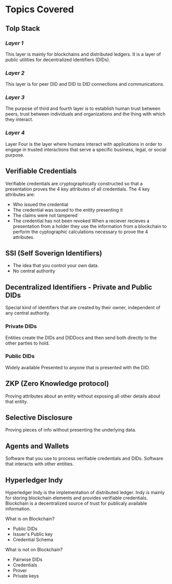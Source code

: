 # Topics Covered
## ToIp Stack
### _Layer 1_
This layer is mainly for blockchains and distributed ledgers. It is a layer of public utilities for decentralized identifiers (DIDs).
### _Layer 2_
This layer is for peer DID and DID to DID connections and communications.
### _Layer 3_
The purpose of third and fourth layer is to establish human trust between peers, trust between individuals and organizations and the thing with which they interact.
### _Layer 4_
Layer Four is the layer where humans interact with applications in order to engage in trusted interactions that serve a specific business, legal, or social purpose. 
## Verifiable Credentials
Verifiable credentials are cryptographically constructed so that a presentation proves the 4 key attributes of all credentials. The 4 key attributes are:
* Who issued the credential
* The credential was issued to the entity presenting it
* The claims were not tampered
* The credential has not been revoked
When a reciever recieves a presentation from a holder they use the information from a blockchain to perform the cyptographic calculations necessary to prove the 4 attributes.
## SSI (Self Soverign Identifiers)
* The idea that you control your own data.
* No central authority
## Decentralized Identifiers - Private and Public DIDs
Special kind of identifiers that are created by their owner, independent of any central authority.
### Private DIDs
Entities create the DIDs and DIDDocs and then send both directly to the other parties to hold.
### Public DIDs
Widely available
Presented to anyone that is presented with the DID.
## ZKP (Zero Knowledge protocol)
Proving attributes about an entity without exposing all other details about that entity.
## Selective Disclosure
Proving pieces of info without presenting the underlying data.
## Agents and Wallets
Software that you use to process verifiable credentials and DIDs. 
Software that interacts with other entities.
## Hyperledger Indy
Hyperledger Indy is the implementation of distributed ledger. Indy is mainly for storing blockchain elements and provides verifiable credentials. Blockchain is a decentralized source of trust for publicaly available information.

What is on Blockchain?

* Public DIDs
* Issuer's Public key
* Credential Schema

What is not on Blockchain?

* Pairwise DIDs
* Credentials
* Prover
* Private keys